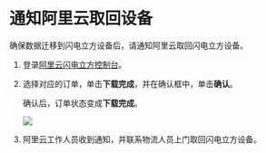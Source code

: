 # 通知阿里云取回设备

确保数据迁移到闪电立方设备后，请通知阿里云取回闪电立方设备。

1.  登录[阿里云闪电立方控制台](https://mgw.console.aliyun.com/?)。
2.  选择对应的订单，单击**下载完成**，并在确认框中，单击**确认**。

    确认后，订单状态变成**下载完成**。

    ![](http://docs-aliyun.cn-hangzhou.oss.aliyun-inc.com/assets/pic/86031/cn_zh/1558408976280/Image%2048.png)

3.  阿里云工作人员收到通知，并联系物流人员上门取回闪电立方设备。


